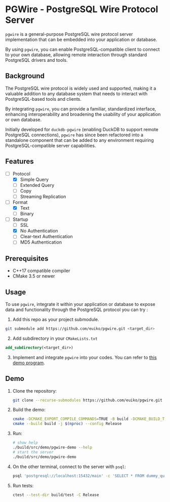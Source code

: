 # PGWire - PostgreSQL Wire Protocol Server

`pgwire` is a general-purpose PostgreSQL wire protocol server implementation that can be embedded into your application or database.

By using `pgwire`, you can enable PostgreSQL-compatible client to connect to your own database, allowing remote interaction through standard PostgreSQL drivers and tools.

## Background

The PostgreSQL wire protocol is widely used and supported, making it a valuable addition to any database system that needs to interact with PostgreSQL-based tools and clients.

By integrating `pgwire`, you can provide a familiar, standardized interface, enhancing interoperability and broadening the usability of your application or own database.

Initially developed for `duckdb-pgwire` (enabling DuckDB to support remote PostgreSQL connections), `pgwire` has since been refactored into a standalone component that can be added to any environment requiring PostgreSQL-compatible server capabilities.

## Features

- [ ] Protocol
  - [x] Simple Query
  - [ ] Extended Query
  - [ ] Copy
  - [ ] Streaming Replication
- [ ] Format
  - [x] Text
  - [ ] Binary
- [ ] Startup
  - [ ] SSL
  - [x] No Authentication
  - [ ] Clear-text Authentication
  - [ ] MD5 Authentication

## Prerequisites
- C++17 compatible compiler
- CMake 3.5 or newer

## Usage

To use `pgwire`, integrate it within your application or database to expose data and functionality through the PostgreSQL protocol you can try :
1. Add this repo as your project submodule.
```bash
git submodule add https://github.com/euiko/pgwire.git <target_dir>
```
2. Add subdirectory in your `CMakeLists.txt`
```cmake
add_subdirectory(<target_dir>)
```
3. Implement and integrate `pgwire` into your codes. You can refer to [this demo program](src/demo/main.cpp).

## Demo

1. Clone the repository:

    ```bash
    git clone --recurse-submodules https://github.com/euiko/pgwire.git
    ```

2. Build the demo:

    ```bash
    cmake -DCMAKE_EXPORT_COMPILE_COMMANDS=TRUE -B build -DCMAKE_BUILD_TYPE=Release .
    cmake --build build -j $(nproc) --config Release
    ```

3. Run:

    ```bash
    # show help
    ./build/src/demo/pgwire-demo --help
    # start the server
    ./build/src/demo/pgwire-demo
    ```

4. On the other terminal, connect to the server with `psql`:

    ```bash
    psql 'postgresql://localhost:15432/main' -c 'SELECT * FROM dummy_query'
    ```

5. Run tests:

    ```bash
    ctest --test-dir build/test -C Release
    ```
